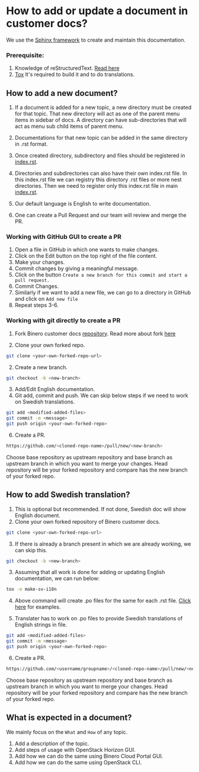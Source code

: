 # How to add or update a document in customer docs?

We use the [Sphinx framework](https://www.sphinx-doc.org/en/master/) to create and maintain this documentation.

### Prerequisite:

1. Knowledge of reStructuredText. [Read here](https://www.sphinx-doc.org/en/master/usage/restructuredtext/basics.html)
2. [Tox](https://pypi.org/project/tox/) It's required to build it and to do translations.

## How to add a new document?

1. If a document is added for a new topic, a new directory must be created for that topic. That new directory
will act as one of the parent menu items in sidebar of docs. A directory can have sub-directories that will act
as menu sub child items of parent menu.

2. Documentations for that new topic can be added in the same directory in .rst format.

3. Once created directory, subdirectory and files should be registered in [index.rst](https://github.com/binerogroup/customer-docs/blob/main/index.rst).

4. Directories and subdirectories can also have their own index.rst file. In this index.rst file we
can registry this directory .rst files or more nest directories. Then we need to register only this index.rst file
in main [index.rst](https://github.com/binerogroup/customer-docs/blob/main/index.rst).

5. Our default language is English to write documentation.

6. One can create a Pull Request and our team will review and merge the PR.

### Working with GitHub GUI to create a PR

1. Open a file in GitHub in which one wants to make changes.
2. Click on the Edit button on the top right of the file content.
3. Make your changes.
4. Commit changes by giving a meaningful message.
5. Click on the button `Create a new branch for this commit and start a pull request.`
6. Commit Changes.
7. Similarly if we want to add a new file, we can go to a directory in GitHub and click on `Add new file`
8. Repeat steps 3-6.

### Working with git directly to create a PR

1. Fork Binero customer docs [repository](https://github.com/binerogroup/customer-docs.git).
Read more about fork [here](https://docs.github.com/en/get-started/quickstart/fork-a-repo)

1. Clone your own forked repo.

```bash
git clone <your-own-forked-repo-url>
```

2. Create a new branch.

```bash
git checkout -b <new-branch>

```

3. Add/Edit English documentation.
4. Git add, commit and push. We can skip below steps if we need to work on Swedish translations.

```bash
git add <modified-added-files>
git commit -m <message>
git push origin <your-own-forked-repo>
```

6. Create a PR.

```bash
https://github.com/<cloned-repo-name>/pull/new/<new-branch>
```

Choose base repository as upstream repository and base branch as upstream branch in which you want to merge your changes.
Head repository will be your forked repository and compare has the new branch of your forked repo.

## How to add Swedish translation?

1. This is optional but recommended. If not done, Swedish doc will show English document.
2. Clone your own forked repository of Binero customer docs.

```bash
git clone <your-own-forked-repo-url>
```

3. If there is already a branch present in which we are already working, we can skip this.

```bash
git checkout -b <new-branch>

```

3. Assuming that all work is done for adding or updating English documentation, we can run below:

```bash
tox -e make-sv-i18n
```

4. Above command will create .po files for the same for each .rst file. [Click here](https://github.com/binerogroup/customer-docs/tree/main/locale/sv/LC_MESSAGES) for examples.

5. Translater has to work on .po files to provide Swedish translations of English strings in file.

```bash
git add <modified-added-files>
git commit -m <message>
git push origin <your-own-forked-repo>
```

6. Create a PR.

```bash
https://github.com/<username/groupname>/<cloned-repo-name>/pull/new/<new-branch>
```

Choose base repository as upstream repository and base branch as upstream branch in which you want to merge your changes.
Head repository will be your forked repository and compare has the new branch of your forked repo.

## What is expected in a document?

We mainly focus on the ``What`` and ``How`` of any topic.

1. Add a description of the topic.
2. Add steps of usage with OpenStack Horizon GUI.
3. Add how we can do the same using Binero Cloud Portal GUI.
4. Add how we can do the same using OpenStack CLI.
